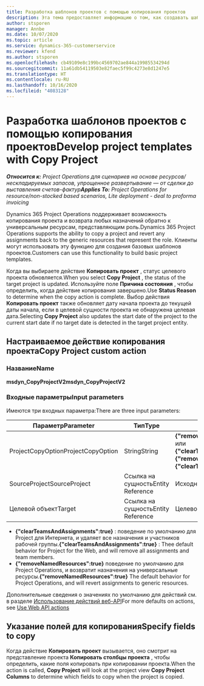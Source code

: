 ```yaml
---
title: Разработка шаблонов проектов с помощью копирования проектов
description: Эта тема предоставляет информацию о том, как создавать шаблоны проектов с помощью настраиваемого действия копирования проекта.
author: stsporen
manager: Annbe
ms.date: 10/07/2020
ms.topic: article
ms.service: dynamics-365-customerservice
ms.reviewer: kfend
ms.author: stsporen
ms.openlocfilehash: cb49109e8c199bc4569702ae844a19985534294d
ms.sourcegitcommit: 11a61db54119503e82faec5f99c4273e8d1247e5
ms.translationtype: HT
ms.contentlocale: ru-RU
ms.lasthandoff: 10/16/2020
ms.locfileid: "4083128"
---
```

# <a name="develop-project-templates-with-copy-project"></a><span data-ttu-id="cb122-103">Разработка шаблонов проектов с помощью копирования проектов</span><span class="sxs-lookup"><span data-stu-id="cb122-103">Develop project templates with Copy Project</span></span>

<span data-ttu-id="cb122-104">_**Относится к:** Project Operations для сценариев на основе ресурсов/нескладируемых запасов, упрощенное развертывание — от сделки до выставления счетов-фактур_</span><span class="sxs-lookup"><span data-stu-id="cb122-104">_**Applies To:** Project Operations for resource/non-stocked based scenarios, Lite deployment - deal to proforma invoicing_</span></span>

<span data-ttu-id="cb122-105">Dynamics 365 Project Operations поддерживает возможность копирования проекта и возврата любых назначений обратно к универсальным ресурсам, представляющим роль.</span><span class="sxs-lookup"><span data-stu-id="cb122-105">Dynamics 365 Project Operations supports the ability to copy a project and revert any assignments back to the generic resources that represent the role.</span></span> <span data-ttu-id="cb122-106">Клиенты могут использовать эту функцию для создания базовых шаблонов проектов.</span><span class="sxs-lookup"><span data-stu-id="cb122-106">Customers can use this functionality to build basic project templates.</span></span>

<span data-ttu-id="cb122-107">Когда вы выбираете действие **Копировать проект** , статус целевого проекта обновляется.</span><span class="sxs-lookup"><span data-stu-id="cb122-107">When you select **Copy Project** , the status of the target project is updated.</span></span> <span data-ttu-id="cb122-108">Используйте поле **Причина состояния** , чтобы определить, когда действие копирования завершено.</span><span class="sxs-lookup"><span data-stu-id="cb122-108">Use **Status Reason** to determine when the copy action is complete.</span></span> <span data-ttu-id="cb122-109">Выбор действия **Копировать проект** также обновляет дату начала проекта до текущей даты начала, если в целевой сущности проекта не обнаружена целевая дата.</span><span class="sxs-lookup"><span data-stu-id="cb122-109">Selecting **Copy Project** also updates the start date of the project to the current start date if no target date is detected in the target project entity.</span></span>

## <a name="copy-project-custom-action"></a><span data-ttu-id="cb122-110">Настраиваемое действие копирования проекта</span><span class="sxs-lookup"><span data-stu-id="cb122-110">Copy Project custom action</span></span> 

### <a name="name"></a><span data-ttu-id="cb122-111">Название</span><span class="sxs-lookup"><span data-stu-id="cb122-111">Name</span></span> 

<span data-ttu-id="cb122-112">**msdyn_CopyProjectV2**</span><span class="sxs-lookup"><span data-stu-id="cb122-112">**msdyn_CopyProjectV2**</span></span>

### <a name="input-parameters"></a><span data-ttu-id="cb122-113">Входные параметры</span><span class="sxs-lookup"><span data-stu-id="cb122-113">Input parameters</span></span>
<span data-ttu-id="cb122-114">Имеются три входных параметра:</span><span class="sxs-lookup"><span data-stu-id="cb122-114">There are three input parameters:</span></span>

| <span data-ttu-id="cb122-115">Параметр</span><span class="sxs-lookup"><span data-stu-id="cb122-115">Parameter</span></span>          | <span data-ttu-id="cb122-116">Тип</span><span class="sxs-lookup"><span data-stu-id="cb122-116">Type</span></span>   | <span data-ttu-id="cb122-117">Значения</span><span class="sxs-lookup"><span data-stu-id="cb122-117">Values</span></span>                                                   | 
|--------------------|--------|----------------------------------------------------------|
| <span data-ttu-id="cb122-118">ProjectCopyOption</span><span class="sxs-lookup"><span data-stu-id="cb122-118">ProjectCopyOption</span></span>  | <span data-ttu-id="cb122-119">String</span><span class="sxs-lookup"><span data-stu-id="cb122-119">String</span></span> | <span data-ttu-id="cb122-120">**{"removeNamedResources":true}** или **{"clearTeamsAndAssignments":true}**</span><span class="sxs-lookup"><span data-stu-id="cb122-120">**{"removeNamedResources":true}** or **{"clearTeamsAndAssignments":true}**</span></span> |
| <span data-ttu-id="cb122-121">SourceProject</span><span class="sxs-lookup"><span data-stu-id="cb122-121">SourceProject</span></span>      | <span data-ttu-id="cb122-122">Ссылка на сущность</span><span class="sxs-lookup"><span data-stu-id="cb122-122">Entity Reference</span></span> | <span data-ttu-id="cb122-123">Исходный проект</span><span class="sxs-lookup"><span data-stu-id="cb122-123">Source Project</span></span> |
| <span data-ttu-id="cb122-124">Целевой объект</span><span class="sxs-lookup"><span data-stu-id="cb122-124">Target</span></span>             | <span data-ttu-id="cb122-125">Ссылка на сущность</span><span class="sxs-lookup"><span data-stu-id="cb122-125">Entity Reference</span></span> | <span data-ttu-id="cb122-126">Целевой проект</span><span class="sxs-lookup"><span data-stu-id="cb122-126">Target Project</span></span> |


- <span data-ttu-id="cb122-127">**{"clearTeamsAndAssignments":true}** : поведение по умолчанию для Project для Интернета, и удаляет все назначения и участников рабочей группы.</span><span class="sxs-lookup"><span data-stu-id="cb122-127">**{"clearTeamsAndAssignments":true}** : Thee default behavior for Project for the Web, and will remove all assignments and team members.</span></span>
- <span data-ttu-id="cb122-128">**{"removeNamedResources":true}** поведение по умолчанию для Project Operations, и возвратит назначения на универсальные ресурсы.</span><span class="sxs-lookup"><span data-stu-id="cb122-128">**{"removeNamedResources":true}** The default behavior for Project Operations, and will revert assignments to generic resources.</span></span>

<span data-ttu-id="cb122-129">Дополнительные сведения о значениях по умолчанию для действий см. в разделе [Использование действий веб-API](https://docs.microsoft.com/powerapps/developer/common-data-service/webapi/use-web-api-actions)</span><span class="sxs-lookup"><span data-stu-id="cb122-129">For more defaults on actions, see [Use Web API actions](https://docs.microsoft.com/powerapps/developer/common-data-service/webapi/use-web-api-actions)</span></span>

## <a name="specify-fields-to-copy"></a><span data-ttu-id="cb122-130">Указание полей для копирования</span><span class="sxs-lookup"><span data-stu-id="cb122-130">Specify fields to copy</span></span> 
<span data-ttu-id="cb122-131">Когда действие **Копировать проект** вызывается, оно смотрит на представление проекта **Копировать столбцы проекта** , чтобы определить, какие поля копировать при копировании проекта.</span><span class="sxs-lookup"><span data-stu-id="cb122-131">When the action is called, **Copy Project** will look at the project view **Copy Project Columns** to determine which fields to copy when the project is copied.</span></span>
